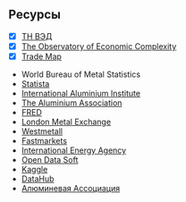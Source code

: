 ## Ресурсы

- [x] [ТН ВЭД](https://www.alta.ru/tnved/)
- [x] [The Observatory of Economic Complexity](https://oec.world/en)
- [x] [Trade Map](https://www.trademap.org/)
- World Bureau of Metal Statistics
- [Statista](https://www.statista.com/)
- [International Aluminium Institute](https://international-aluminium.org/)
- [The Aluminium Association](https://www.aluminum.org/)
- [FRED](https://fred.stlouisfed.org/)
- [London Metal Exchange](https://www.lme.com/en/)
- [Westmetall](https://www.westmetall.com/en/westmetall.html)
- [Fastmarkets](https://www.fastmarkets.com/)
- [International Energy Agency](https://www.iea.org/)
- [Open Data Soft](https://data.opendatasoft.com/pages/home/)
- [Kaggle](https://www.kaggle.com/)
- [DataHub](https://datahub.io/)
- [Алюминевая Ассоциация](https://www.aluminas.ru/)

